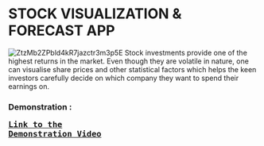 # STOCK VISUALIZATION & FORECAST APP
![ZtzMb2ZPbld4kR7jazctr3m3p5E](https://github.com/user-attachments/assets/58f49fb4-1fd8-40af-b3c9-792dde5eaf34)
Stock investments provide one of the highest returns in the market. Even though they are volatile in nature, one can visualise share prices and other statistical factors which helps the keen investors carefully decide on which company they want to spend their earnings on.


 ### Demonstration : <pre>**[Link to the Demonstration Video](https://youtu.be/NzPVfPM83cU)** </pre>
